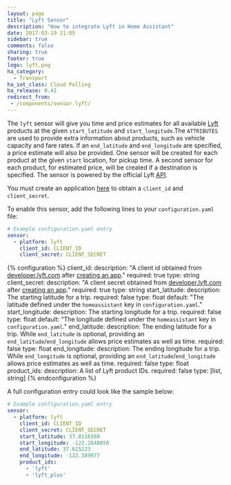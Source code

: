 ```yaml
---
layout: page
title: "Lyft Sensor"
description: "How to integrate Lyft in Home Assistant"
date: 2017-03-19 21:05
sidebar: true
comments: false
sharing: true
footer: true
logo: lyft.png
ha_category:
  - Transport
ha_iot_class: Cloud Polling
ha_release: 0.41
redirect_from:
 - /components/sensor.lyft/
---
```


The `lyft` sensor will give you time and price estimates for all available [Lyft](https://lyft.com) products at the given `start_latitude` and `start_longitude`.The `ATTRIBUTES` are used to provide extra information about products, such as vehicle capacity and fare rates. If an `end_latitude` and `end_longitude` are specified, a price estimate will also be provided. One sensor will be created for each product at the given `start` location, for pickup time. A second sensor for each product, for estimated price, will be created if a destination is specified. The sensor is powered by the official Lyft [API](https://developer.lyft.com/reference/).

You must create an application [here](https://www.lyft.com/developers/manage) to obtain a `client_id` and `client_secret`.

To enable this sensor, add the following lines to your `configuration.yaml` file:

```yaml
# Example configuration.yaml entry
sensor:
  - platform: lyft
    client_id: CLIENT_ID
    client_secret: CLIENT_SECRET
```

{% configuration %}
client_id:
  description: "A client id obtained from [developer.lyft.com](https://developer.lyft.com) after [creating an app](https://www.lyft.com/developers/manage)."
  required: true
  type: string
client_secret:
  description: "A client secret obtained from [developer.lyft.com](https://developer.lyft.com) after [creating an app](https://www.lyft.com/developers/manage)."
  required: true
  type: string
start_latitude:
  description: The starting latitude for a trip.
  required: false
  type: float
  default: "The latitude defined under the `homeassistant` key in `configuration.yaml`."
start_longitude:
  description: The starting longitude for a trip.
  required: false
  type: float
  default: "The longitude defined under the `homeassistant` key in `configuration.yaml`."
end_latitude:
  description: The ending latitude for a trip. While `end_latitude` is optional, providing an `end_latitude`/`end_longitude` allows price estimates as well as time.
  required: false
  type: float
end_longitude:
  description: The ending longitude for a trip. While `end_longitude` is optional, providing an `end_latitude`/`end_longitude` allows price estimates as well as time.
  required: false
  type: float
product_ids:
  description: A list of Lyft product IDs.
  required: false
  type: [list, string]
{% endconfiguration %}

A full configuration entry could look like the sample below:

```yaml
# Example configuration.yaml entry
sensor:
  - platform: lyft
    client_id: CLIENT_ID
    client_secret: CLIENT_SECRET
    start_latitude: 37.8116380
    start_longitude: -122.2648050
    end_latitude: 37.615223
    end_longitude: -122.389977
    product_ids:
      - 'lyft'
      - 'lyft_plus'
```
